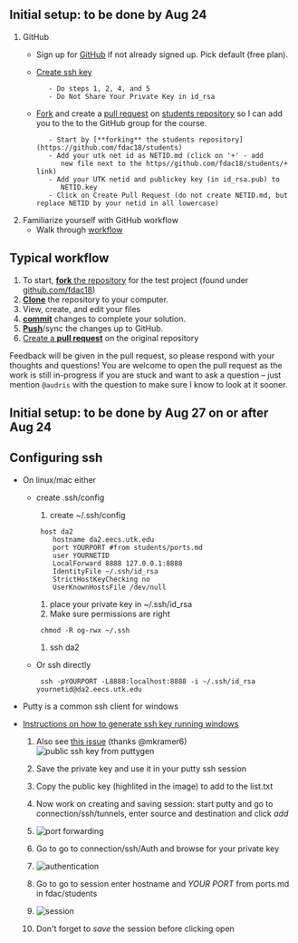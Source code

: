 ## Initial setup: to be done by Aug 24

1. GitHub
   * Sign up for [GitHub](https://github.com/) if not already signed
     up. Pick default (free plan).
   * [Create ssh key](https://help.github.com/articles/generating-ssh-keys/)
   
            - Do steps 1, 2, 4, and 5
            - Do Not Share Your Private Key in id_rsa
   * [Fork](https://help.github.com/articles/fork-a-repo/) and create a [pull request](https://help.github.com/articles/using-pull-requests/) on [students repository](https://github.com/fdac18/students) so I
      can add you to the to the GitHub group for the course.
      
            - Start by [**forking** the students repository](https://github.com/fdac18/students)
            - Add your utk net id as NETID.md (click on '+' - add 
               new file next to the https//github.com/fdac18/students/+ link)
            - Add your UTK netid and publickey key (in id_rsa.pub) to
               NETID.key
            - Click on Create Pull Request (do not create NETID.md, but replace NETID by your netid in all lowercase)
1. Familiarize yourself with GitHub workflow
   * Walk through [workflow](#workflow) 
    
## Typical workflow
1. To start, [**fork** the repository][forking] for the test project (found under [github.com/fdac18](https://github.com/fdac18))
1. [**Clone**][ref-clone] the repository to your computer.
1. View, create, and edit your files
1. [**commit**][ref-commit] changes to complete your solution.
1. [**Push**][ref-push]/sync the changes up to GitHub.
1. [Create a **pull request**][pull-request] on the original repository


Feedback will be given in the pull request, so please respond with
your thoughts and questions!  You are welcome to open the pull
request as the work is still in-progress if you are stuck and want
to ask a question – just mention `@audris` with the question to make
sure I know to look at it sooner.

## Initial setup: to be done by Aug 27 on or after Aug 24


## Configuring ssh 
  * On linux/mac either 
     * create .ssh/config
    	1. create ~/.ssh/config
        ```
         host da2
            hostname da2.eecs.utk.edu
            port YOURPORT #from students/ports.md
            user YOURNETID
            LocalForward 8888 127.0.0.1:8888
            IdentityFile ~/.ssh/id_rsa
            StrictHostKeyChecking no
            UserKnownHostsFile /dev/null
         ```

        1. place your private key in ~/.ssh/id_rsa
        1. Make sure permissions are right
         ```
          chmod -R og-rwx ~/.ssh
         ```
        1. ssh da2
    * Or ssh directly 
      ```
       ssh -pYOURPORT -L8888:localhost:8888 -i ~/.ssh/id_rsa yournetid@da2.eecs.utk.edu
      ```

  * Putty is a common ssh client for windows
  * [Instructions on how to generate ssh key running windows](https://docs.joyent.com/public-cloud/getting-started/ssh-keys/generating-an-ssh-key-manually/manually-generating-your-ssh-key-in-windows) 
       1. Also see [this issue](https://github.com/fdac18/news/issues/1) (thanks @mkramer6) ![public ssh key from puttygen](https://github.com/fdac18/news/blob/master/puttykey.png "public ssh key from puttygen") 
       1. Save the private key and use it in your putty ssh session
       1. Copy the public key (highlited in the image) to add to the list.txt 
       1. Now work on creating and saving session: start putty and go to connection/ssh/tunnels, enter source and destination and click *add*
       1. ![port forwarding](https://github.com/fdac18/news/blob/master/puttyport.png "select port forwarding")

       1. Go to  go to connection/ssh/Auth and browse for your private key
       1. ![authentication](https://github.com/fdac18/news/blob/master/puttyauth.png "select secret key that was saved above")
       1. Go to  go to session enter hostname and *YOUR PORT* from ports.md in fdac/students
       1. ![session](https://github.com/fdac18/news/blob/master/puttysession.png "start putty session")
       1. Don't forget to _save_ the session before clicking open  


<!-- Links -->
[docker]:http://www.eecs.utk.edu/resources/it/kb/docker
[class-site]:http://web.eecs.utk.edu/~audris/fdac18
[deliberate-practice]:http://www.psy.fsu.edu/faculty/ericsson/ericsson.exp.perf.html
[pull-request]:https://help.github.com/articles/creating-a-pull-request
[create-repo]: https://help.github.com/articles/create-a-repo
[forking]: https://guides.github.com/activities/forking/
[ref-clone]: http://gitref.org/creating/#clone
[ref-commit]: http://gitref.org/basic/#commit
[ref-push]: http://gitref.org/remotes/#push
[pull-request]: https://help.github.com/articles/creating-a-pull-request
[raw]: https://raw.githubusercontent.com/education/guide/master/docs/forks.md
